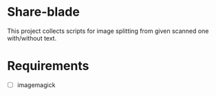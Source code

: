 # Share-blade

This project collects scripts for image splitting from given scanned one
with/without text.

# Requirements

- [ ] imagemagick

